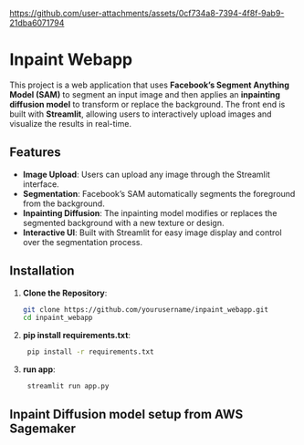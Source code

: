


https://github.com/user-attachments/assets/0cf734a8-7394-4f8f-9ab9-21dba6071794



# Inpaint Webapp

This project is a web application that uses **Facebook’s Segment Anything Model (SAM)** to segment an input image 
and then applies an **inpainting diffusion model** to transform or replace the background. The front end is built with 
**Streamlit**, allowing users to interactively upload images and visualize the results in real-time.

## Features

- **Image Upload**: Users can upload any image through the Streamlit interface.  
- **Segmentation**: Facebook’s SAM automatically segments the foreground from the background.  
- **Inpainting Diffusion**: The inpainting model modifies or replaces the segmented background with a new texture or design.  
- **Interactive UI**: Built with Streamlit for easy image display and control over the segmentation process.

## Installation

1. **Clone the Repository**:
   ```bash
   git clone https://github.com/yourusername/inpaint_webapp.git
   cd inpaint_webapp
2. **pip install requirements.txt**:
   ```bash
    pip install -r requirements.txt
2. **run app**:
   ```bash
    streamlit run app.py

## Inpaint Diffusion model setup from AWS Sagemaker

